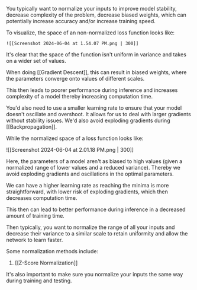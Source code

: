 You typically want to normalize your inputs to improve model stability, decrease complexity of the problem, decrease biased weights, which can potentially increase accuracy and/or increase training speed. 

To visualize, the space of an non-normalized loss function looks like:
	
	![[Screenshot 2024-06-04 at 1.54.07 PM.png | 300]]

It's clear that the space of the function isn't uniform in variance and takes on a wider set of values. 

When doing [[Gradient Descent]], this can result in biased weights, where the parameters converge onto values of different scales.

This then leads to poorer performance during inference and increases complexity of a model thereby increasing computation time.

You'd also need to use a smaller learning rate to ensure that your model doesn't oscillate and overshoot. It allows for us to deal with larger gradients without stability issues. We'd also avoid exploding gradients during [[Backpropagation]]. 

While the normalized space of a loss function looks like:

![[Screenshot 2024-06-04 at 2.01.18 PM.png | 300]]

Here, the parameters of a model aren't as biased to high values (given a normalized range of lower values and a reduced variance). Thereby we avoid exploding gradients and oscillations in the optimal parameters.

We can have a higher learning rate as reaching the minima is more straightforward, with lower risk of exploding gradients, which then decreases computation time.

This then can lead to better performance during inference in a decreased amount of training time.

Then typically, you want to normalize the range of all your inputs and decrease their variance to a similar scale to retain uniformity and allow the network to learn faster.

Some normalization methods include:

1. [[Z-Score Normalization]]

It's also important to make sure you normalize your inputs the same way during training and testing.